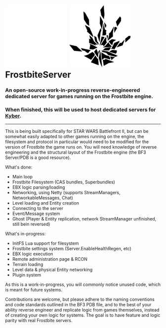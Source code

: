# <img src="./images/Frostbite_logo_light.svg#gh-dark-mode-only" alt="Frostbite Logo" width="200px" class="gh-light-mode-only" /> <img src="./images/Frostbite_logo.svg#gh-light-mode-only" alt="Frostbite Logo" width="200px" /> FrostbiteServer
### An open-source work-in-progress reverse-engineered dedicated server for games running on the Frostbite engine.
### When finished, this will be used to host dedicated servers for [Kyber](https://github.com/BattleDash/Kyber).

---

This is being built specifically for STAR WARS Battlefront II, but can be somewhat easily adapted to other games running on the engine, the filesystem and protocol in particular would need to be modified for the version of Frostbite the game runs on. You will need knowledge of reverse engineering and the structural layout of the Frostbite engine (the BF3 Server/PDB is a good resource).

What's done:
* Main loop
* Frostbite Filesystem (CAS bundles, Superbundles)
* EBX logic parsing/loading
* Networking, using Netty (supports StreamManagers, NetworkableMessages, Chat)
* Level loading and Entity creation
* Connecting to the server
* Event/Message system
* Ghost (Player & Entity replication, network StreamManager unfinished, still bein reversed)

What's in-progress:
* InitFS Lua support for filesystem
* Frostbite settings system (Server.EnableHealthRegen, etc)
* EBX logic execution
* Remote administration page & RCON
* Terrain loading
* Level data & physical Entity networking
* Plugin system

As this is a work-in-progress, you will commonly notice unused code, which is meant for future systems.

Contributions are welcome, but please adhere to the naming conventions and code standards outlined in the BF3 PDB file, and to the best of your ability reverse engineer and replicate logic from games themselves, instead of creating your own logic for systems. The goal is to have feature and logic parity with real Frostbite servers.